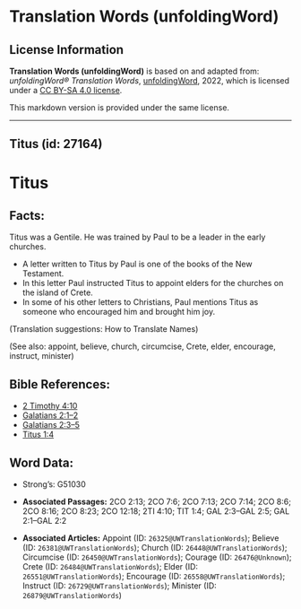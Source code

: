 # Translation Words (unfoldingWord)

## License Information

**Translation Words (unfoldingWord)** is based on and adapted from: _unfoldingWord® Translation Words_, [unfoldingWord](https://unfoldingword.org/utw), 2022, which is licensed under a [CC BY-SA 4.0 license](https://creativecommons.org/licenses/by-sa/4.0/legalcode.en).

This markdown version is provided under the same license.



--------------------------------

## Titus (id: 27164)

Titus
=====

Facts:
------

Titus was a Gentile. He was trained by Paul to be a leader in the early churches.

* A letter written to Titus by Paul is one of the books of the New Testament.
* In this letter Paul instructed Titus to appoint elders for the churches on the island of Crete.
* In some of his other letters to Christians, Paul mentions Titus as someone who encouraged him and brought him joy.

(Translation suggestions: How to Translate Names)

(See also: appoint, believe, church, circumcise, Crete, elder, encourage, instruct, minister)

Bible References:
-----------------

* [2 Timothy 4:10](https://ref.ly/2Tim4:10)
* [Galatians 2:1–2](https://ref.ly/Gal2:1-Gal2:2)
* [Galatians 2:3–5](https://ref.ly/Gal2:3-Gal2:5)
* [Titus 1:4](https://ref.ly/Titus1:4)

Word Data:
----------

* Strong’s: G51030

* **Associated Passages:** 2CO 2:13; 2CO 7:6; 2CO 7:13; 2CO 7:14; 2CO 8:6; 2CO 8:16; 2CO 8:23; 2CO 12:18; 2TI 4:10; TIT 1:4; GAL 2:3–GAL 2:5; GAL 2:1–GAL 2:2
* **Associated Articles:** Appoint (ID: `26325@UWTranslationWords`); Believe (ID: `26381@UWTranslationWords`); Church (ID: `26448@UWTranslationWords`); Circumcise (ID: `26450@UWTranslationWords`); Courage (ID: `26476@Unknown`); Crete (ID: `26484@UWTranslationWords`); Elder (ID: `26551@UWTranslationWords`); Encourage (ID: `26558@UWTranslationWords`); Instruct (ID: `26729@UWTranslationWords`); Minister (ID: `26879@UWTranslationWords`)

